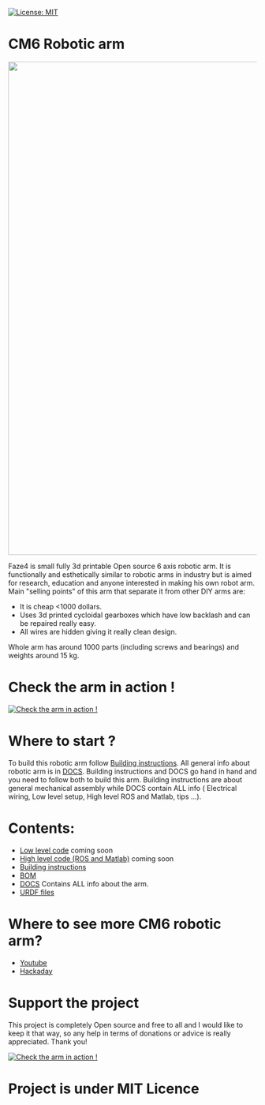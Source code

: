 
[![License: MIT](https://img.shields.io/badge/License-MIT-green.svg)](https://opensource.org/licenses/MIT)
# CM6 Robotic arm

<img src="https://user-images.githubusercontent.com/30388414/125830708-43a0d948-11fb-43bc-8ea6-6f5593644ebd.jpg" width="1000">


Faze4 is small fully 3d printable Open source 6 axis robotic arm. It is functionally and esthetically similar to robotic arms in industry but is aimed for research, education and 
anyone interested in making his own robot arm. 
Main "selling points" of this arm that separate it from other DIY arms are:


* It is cheap <1000 dollars.
* Uses 3d printed cycloidal gearboxes which have low backlash and can be repaired really easy.
* All wires are hidden giving it really clean design.


Whole arm has around 1000 parts (including screws and bearings) and weights around 15 kg.

# Check the arm in action !
[![Check the arm in action !](https://user-images.githubusercontent.com/30388414/125830708-43a0d948-11fb-43bc-8ea6-6f5593644ebd.jpg)](https://www.youtube.com/watch?v=Anlyy9rq5Yk)

# Where to start ? 

To build this robotic arm follow [Building instructions](https://github.com/PCrnjak/Faze4-Robotic-arm/blob/master/Assembly%20instructions%203.0.pdf). All general info about robotic arm is in [DOCS](https://faze4-robotic-arm-docs.readthedocs.io/en/latest/). Building instructions and DOCS go hand in hand and you need to follow both to build this arm. Building instructions are about general mechanical assembly while DOCS contain ALL info ( Electrical wiring, Low level setup, High level ROS and Matlab, tips ...).

# Contents:

- [Low level code]() coming soon
- [High level code (ROS and Matlab)]() coming soon
- [Building instructions](https://github.com/PCrnjak/Faze4-Robotic-arm/blob/master/Assembly%20instructions%203.0.pdf)
- [BOM](https://github.com/PCrnjak/Faze4-Robotic-arm/blob/master/Bom_1.2_joint2_update.xlsx) 
- [DOCS](https://faze4-robotic-arm-docs.readthedocs.io/en/latest/) Contains ALL info about the arm.
- [URDF files](https://github.com/PCrnjak/Faze4-Robotic-arm/tree/master/URDF_FAZE4) 

# Where to see more CM6 robotic arm?
- [Youtube](https://www.youtube.com/channel/UCp3sDRwVkbm7b2M-2qwf5aQ)
- [Hackaday](https://hackaday.io/project/167247-faze4-robotic-arm)


# Support the project

This project is completely Open source and free to all and I would like to keep it that way, so any help 
in terms of donations or advice is really appreciated. Thank you!

[![Check the arm in action !](https://user-images.githubusercontent.com/30388414/86798915-a036ba00-c071-11ea-824d-4456f2cdf797.png)](https://paypal.me/PCrnjak?locale.x=en_US)

# Project is under MIT Licence
